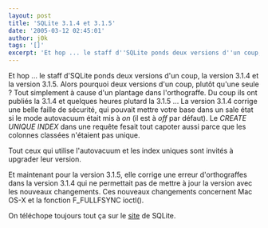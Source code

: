 ```yaml
---
layout: post
title: 'SQLite 3.1.4 et 3.1.5'
date: '2005-03-12 02:45:01'
author: j0k
tags: '[]'
excerpt: 'Et hop ... le staff d''SQLite ponds deux versions d''un coup, la version 3.1.4 et la version 3.1.5. Alors pourquoi deux versions d''un coup, plutôt qu''une seule ? Tout simplement à cause d''un plantage dans l''orthograffe. Du coup ils ont publiés la 3.1.4 et quelques heures plutard la 3.1.5 ...   )   La version 3.1.4 corrige une belle faille de sécurité, qui pouvait      ...'
---
```


Et hop ... le staff d'SQLite ponds deux versions d'un coup, la version 3.1.4 et la version 3.1.5. Alors pourquoi deux versions d'un coup, plutôt qu'une seule ? Tout simplement à cause d'un plantage dans l'orthograffe. Du coup ils ont publiés la 3.1.4 et quelques heures plutard la 3.1.5 ...      La version 3.1.4 corrige une belle faille de sécurité, qui pouvait mettre votre base dans un sale état si le mode autovacuum était mis à *on* (il est à *off* par défaut). Le *CREATE UNIQUE INDEX* dans une requête fesait tout capoter aussi parce que les colonnes classées n'étaient pas unique.

Tout ceux qui utilise l'autovacuum et les index uniques sont invités à upgrader leur version.

Et maintenant pour la version 3.1.5, elle corrige une erreur d'orthograffes dans la version 3.1.4 qui ne permettait pas de mettre à jour la version avec les nouveaux changements. Ces nouveaux changements concernent Mac OS-X et la fonction F_FULLFSYNC ioctl().

On téléchope toujours tout ça sur le [site](http://www.sqlite.org/download.html) de SQLite.
